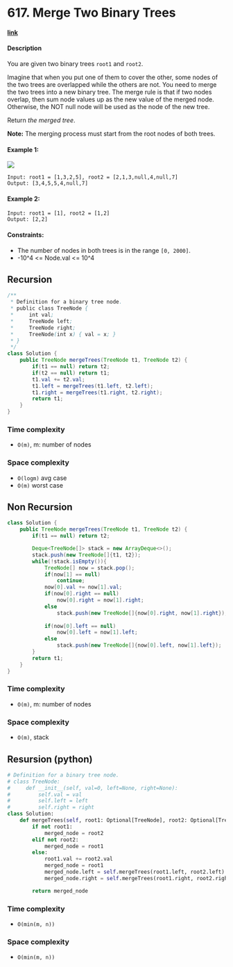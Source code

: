 # 617. Merge Two Binary Trees

#### [link](https://leetcode.com/problems/XXX/)

#### Description
You are given two binary trees `root1` and `root2`.

Imagine that when you put one of them to cover the other, some nodes of the two trees are overlapped while the others are not. You need to merge the two trees into a new binary tree. The merge rule is that if two nodes overlap, then sum node values up as the new value of the merged node. Otherwise, the NOT null node will be used as the node of the new tree.

Return *the merged tree*.

**Note:** The merging process must start from the root nodes of both trees.

#### Example 1:
![](https://assets.leetcode.com/uploads/2021/02/05/merge.jpg)
```
Input: root1 = [1,3,2,5], root2 = [2,1,3,null,4,null,7]
Output: [3,4,5,5,4,null,7]
```
#### Example 2:
```
Input: root1 = [1], root2 = [1,2]
Output: [2,2]
```

#### Constraints:
* The number of nodes in both trees is in the range `[0, 2000]`.
* -10^4 <= Node.val <= 10^4

## Recursion
```java
/**
 * Definition for a binary tree node.
 * public class TreeNode {
 *     int val;
 *     TreeNode left;
 *     TreeNode right;
 *     TreeNode(int x) { val = x; }
 * }
 */
class Solution {
    public TreeNode mergeTrees(TreeNode t1, TreeNode t2) {
        if(t1 == null) return t2;
        if(t2 == null) return t1;
        t1.val += t2.val;
        t1.left = mergeTrees(t1.left, t2.left);
        t1.right = mergeTrees(t1.right, t2.right);
        return t1;
    }
}
```
### Time complexity
* `O(m)`, m: number of nodes
### Space complexity
* `O(logm)` avg case
* `O(m)` worst case

## Non Recursion
```java
class Solution {
    public TreeNode mergeTrees(TreeNode t1, TreeNode t2) {
        if(t1 == null) return t2;

        Deque<TreeNode[]> stack = new ArrayDeque<>();
        stack.push(new TreeNode[]{t1, t2});
        while(!stack.isEmpty()){
            TreeNode[] now = stack.pop();
            if(now[1] == null)
                continue;
            now[0].val += now[1].val;
            if(now[0].right == null)
                now[0].right = now[1].right;
            else
                stack.push(new TreeNode[]{now[0].right, now[1].right});
            
            if(now[0].left == null)
                now[0].left = now[1].left;
            else
                stack.push(new TreeNode[]{now[0].left, now[1].left});
        }
        return t1;
    }
}
```
### Time complexity
* `O(m)`, m: number of nodes
### Space complexity
* `O(m)`, stack

## Resursion (python)
```python
# Definition for a binary tree node.
# class TreeNode:
#     def __init__(self, val=0, left=None, right=None):
#         self.val = val
#         self.left = left
#         self.right = right
class Solution:
    def mergeTrees(self, root1: Optional[TreeNode], root2: Optional[TreeNode]) -> Optional[TreeNode]:
        if not root1:
            merged_node = root2
        elif not root2:
            merged_node = root1
        else:
            root1.val += root2.val
            merged_node = root1
            merged_node.left = self.mergeTrees(root1.left, root2.left) 
            merged_node.right = self.mergeTrees(root1.right, root2.right)

        return merged_node
```
### Time complexity
* `O(min(m, n))`
### Space complexity
* `O(min(m, n))`